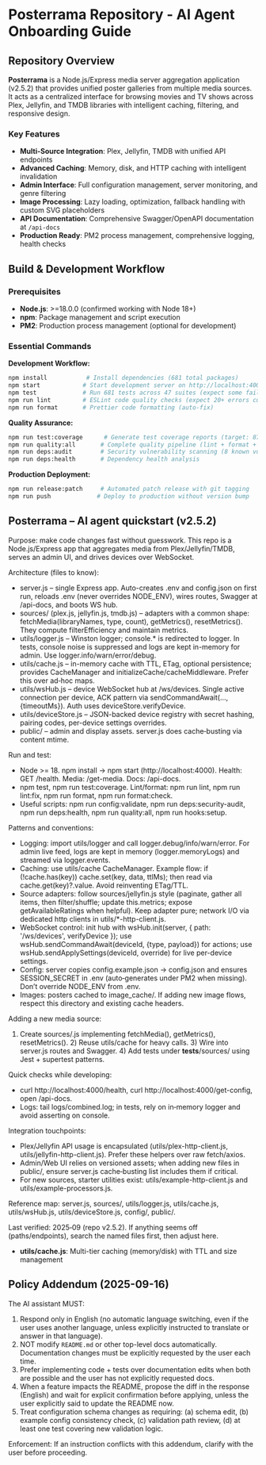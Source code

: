# Posterrama Repository - AI Agent Onboarding Guide

## Repository Overview

**Posterrama** is a Node.js/Express media server aggregation application (v2.5.2) that provides unified poster galleries from multiple media sources. It acts as a centralized interface for browsing movies and TV shows across Plex, Jellyfin, and TMDB libraries with intelligent caching, filtering, and responsive design.

### Key Features

- **Multi-Source Integration**: Plex, Jellyfin, TMDB with unified API endpoints
- **Advanced Caching**: Memory, disk, and HTTP caching with intelligent invalidation
- **Admin Interface**: Full configuration management, server monitoring, and genre filtering
- **Image Processing**: Lazy loading, optimization, fallback handling with custom SVG placeholders
- **API Documentation**: Comprehensive Swagger/OpenAPI documentation at `/api-docs`
- **Production Ready**: PM2 process management, comprehensive logging, health checks

## Build & Development Workflow

### Prerequisites

- **Node.js**: >=18.0.0 (confirmed working with Node 18+)
- **npm**: Package management and script execution
- **PM2**: Production process management (optional for development)

### Essential Commands

**Development Workflow:**

```bash
npm install           # Install dependencies (681 total packages)
npm start            # Start development server on http://localhost:4000
npm test             # Run 681 tests across 47 suites (expect some failures)
npm run lint         # ESLint code quality checks (expect 20+ errors currently)
npm run format       # Prettier code formatting (auto-fix)
```

**Quality Assurance:**

```bash
npm run test:coverage      # Generate test coverage reports (target: 87%+)
npm run quality:all       # Complete quality pipeline (lint + format + test + security)
npm run deps:audit        # Security vulnerability scanning (8 known vulnerabilities)
npm run deps:health       # Dependency health analysis
```

**Production Deployment:**

```bash
npm run release:patch     # Automated patch release with git tagging
npm run push             # Deploy to production without version bump
```

## Posterrama – AI agent quickstart (v2.5.2)

Purpose: make code changes fast without guesswork. This repo is a Node.js/Express app that aggregates media from Plex/Jellyfin/TMDB, serves an admin UI, and drives devices over WebSocket.

Architecture (files to know):

- server.js – single Express app. Auto-creates .env and config.json on first run, reloads .env (never overrides NODE_ENV), wires routes, Swagger at /api-docs, and boots WS hub.
- sources/ (plex.js, jellyfin.js, tmdb.js) – adapters with a common shape: fetchMedia(libraryNames, type, count), getMetrics(), resetMetrics(). They compute filterEfficiency and maintain metrics.
- utils/logger.js – Winston logger; console.\* is redirected to logger. In tests, console noise is suppressed and logs are kept in-memory for admin. Use logger.info/warn/error/debug.
- utils/cache.js – in-memory cache with TTL, ETag, optional persistence; provides CacheManager and initializeCache/cacheMiddleware. Prefer this over ad‑hoc maps.
- utils/wsHub.js – device WebSocket hub at /ws/devices. Single active connection per device, ACK pattern via sendCommandAwait(..., {timeoutMs}). Auth uses deviceStore.verifyDevice.
- utils/deviceStore.js – JSON-backed device registry with secret hashing, pairing codes, per-device settings overrides.
- public/ – admin and display assets. server.js does cache‑busting via content mtime.

Run and test:

- Node >= 18. npm install → npm start (http://localhost:4000). Health: GET /health. Media: /get-media. Docs: /api-docs.
- npm test, npm run test:coverage. Lint/format: npm run lint, npm run lint:fix, npm run format, npm run format:check.
- Useful scripts: npm run config:validate, npm run deps:security-audit, npm run deps:health, npm run quality:all, npm run hooks:setup.

Patterns and conventions:

- Logging: import utils/logger and call logger.debug/info/warn/error. For admin live feed, logs are kept in memory (logger.memoryLogs) and streamed via logger.events.
- Caching: use utils/cache CacheManager. Example flow: if (!cache.has(key)) cache.set(key, data, ttlMs); then read via cache.get(key)?.value. Avoid reinventing ETag/TTL.
- Source adapters: follow sources/jellyfin.js style (paginate, gather all items, then filter/shuffle; update this.metrics; expose getAvailableRatings when helpful). Keep adapter pure; network I/O via dedicated http clients in utils/\*-http-client.js.
- WebSocket control: init hub with wsHub.init(server, { path: '/ws/devices', verifyDevice }); use wsHub.sendCommandAwait(deviceId, {type, payload}) for actions; use wsHub.sendApplySettings(deviceId, override) for live per-device settings.
- Config: server copies config.example.json → config.json and ensures SESSION_SECRET in .env (auto‑generates under PM2 when missing). Don’t override NODE_ENV from .env.
- Images: posters cached to image_cache/. If adding new image flows, respect this directory and existing cache headers.

Adding a new media source:

1. Create sources/<name>.js implementing fetchMedia(), getMetrics(), resetMetrics(). 2) Reuse utils/cache for heavy calls. 3) Wire into server.js routes and Swagger. 4) Add tests under **tests**/sources/ using Jest + supertest patterns.

Quick checks while developing:

- curl http://localhost:4000/health, curl http://localhost:4000/get-config, open /api-docs.
- Logs: tail logs/combined.log; in tests, rely on in‑memory logger and avoid asserting on console.

Integration touchpoints:

- Plex/Jellyfin API usage is encapsulated (utils/plex-http-client.js, utils/jellyfin-http-client.js). Prefer these helpers over raw fetch/axios.
- Admin/Web UI relies on versioned assets; when adding new files in public/, ensure server.js cache‑busting list includes them if critical.
- For new sources, starter utilities exist: utils/example-http-client.js and utils/example-processors.js.

Reference map: server.js, sources/, utils/logger.js, utils/cache.js, utils/wsHub.js, utils/deviceStore.js, config/, public/.

Last verified: 2025‑09 (repo v2.5.2). If anything seems off (paths/endpoints), search the named files first, then adjust here.

- **utils/cache.js**: Multi-tier caching (memory/disk) with TTL and size management

## Policy Addendum (2025-09-16)

The AI assistant MUST:

1. Respond only in English (no automatic language switching, even if the user uses another language, unless explicitly instructed to translate or answer in that language).
2. NOT modify `README.md` or other top-level docs automatically. Documentation changes must be explicitly requested by the user each time.
3. Prefer implementing code + tests over documentation edits when both are possible and the user has not explicitly requested docs.
4. When a feature impacts the README, propose the diff in the response (English) and wait for explicit confirmation before applying, unless the user explicitly said to update the README now.
5. Treat configuration schema changes as requiring: (a) schema edit, (b) example config consistency check, (c) validation path review, (d) at least one test covering new validation logic.

Enforcement: If an instruction conflicts with this addendum, clarify with the user before proceeding.
